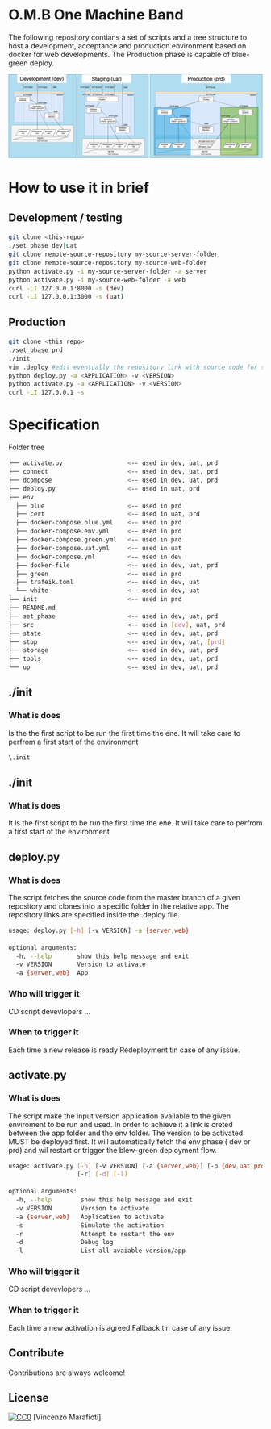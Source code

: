 # O.M.B One Machine Band
The following repository contians a set of scripts and a tree structure to host a development, acceptance and production environment based on docker for web developments.
The Production phase is capable of blue-green deploy.


![architecture](docs/architecture.png)



# How to use it in brief
## Development / testing
```sh {.line-numbers}
git clone <this-repo>
./set_phase dev|uat
git clone remote-source-repository my-source-server-folder
git clone remote-source-repository my-source-web-folder
python activate.py -i my-source-server-folder -a server
python activate.py -i my-source-web-folder -a web
curl -LI 127.0.0.1:8000 -s (dev)
curl -LI 127.0.0.1:3000 -s (uat)
```
## Production
```sh {.line-numbers}
git clone <this repo>
./set_phase prd
./init
vim .deploy #edit eventually the repository link with source code for server and web
python deploy.py -a <APPLICATION> -v <VERSION>
python activate.py -a <APPLICATION> -v <VERSION> 
curl -LI 127.0.0.1 -s

```

# Specification
Folder tree
```sh
├── activate.py                  <-- used in dev, uat, prd
├── connect                      <-- used in dev, uat, prd
├── dcompose                     <-- used in dev, uat, prd
├── deploy.py                    <-- used in uat, prd
├── env
  ├── blue                       <-- used in prd
  ├── cert                       <-- used in uat, prd
  ├── docker-compose.blue.yml    <-- used in prd
  ├── docker-compose.env.yml     <-- used in prd
  ├── docker-compose.green.yml   <-- used in prd
  ├── docker-compose.uat.yml     <-- used in uat
  ├── docker-compose.yml         <-- used in dev
  ├── docker-file                <-- used in dev, uat, prd
  ├── green                      <-- used in prd
  ├── trafeik.toml               <-- used in dev, uat
  └── white                      <-- used in dev, uat
├── init                         <-- used in prd
├── README.md
├── set_phase                    <-- used in dev, uat, prd
├── src                          <-- used in [dev], uat, prd
├── state                        <-- used in dev, uat, prd
├── stop                         <-- used in dev, uat, [prd]
├── storage                      <-- used in dev, uat, prd
├── tools                        <-- used in dev, uat, prd
└── up                           <-- used in dev, uat, prd

```

## ./init
### What is does
Is the the first script to be run the first time the ene.
It will take care to perfrom a first start of the environment

```sh
\.init
```

## ./init
### What is does
It is the first script to be run the first time the ene.
It will take care to perfrom a first start of the environment


## deploy.py
### What is does
The script fetches the source code from the master branch of a given repository and clones into a specific folder in the relative app. The repository links are specified inside the .deploy file.

```sh
usage: deploy.py [-h] [-v VERSION] -a {server,web}

optional arguments:
  -h, --help       show this help message and exit
  -v VERSION       Version to activate
  -a {server,web}  App
```


### Who will trigger it
CD script
devevlopers
...
### When to trigger it
Each time a new release is ready
Redeployment tin case of any issue.


## activate.py

### What is does
The script make the input version application available to the given enviroment to be run and used. 
In order to achieve it a link is creted between the app folder and the env folder.
The version to be activated MUST be deployed first.
It will automatically fetch the env phase ( dev or prd) and wil restart or trigger the blew-green deployment flow.

```sh
usage: activate.py [-h] [-v VERSION] [-a {server,web}] [-p {dev,uat,prd}] [-s]
                   [-r] [-d] [-l]

optional arguments:
  -h, --help        show this help message and exit
  -v VERSION        Version to activate
  -a {server,web}   Application to activate  
  -s                Simulate the activation
  -r                Attempt to restart the env
  -d                Debug log
  -l                List all avaiable version/app
```


### Who will trigger it
CD script
devevlopers 
...
### When to trigger it
Each time a new activation is agreed
Fallback tin case of any issue.

## Contribute

Contributions are always welcome!

## License

[![CC0](https://licensebuttons.net/l/by-nc/3.0/88x31.png)](https://creativecommons.org/licenses/by-nc/4.0/)
[Vincenzo Marafioti]

